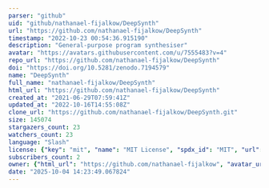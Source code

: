```yaml
---
parser: "github"
uid: "github/nathanael-fijalkow/DeepSynth"
url: "https://github.com/nathanael-fijalkow/DeepSynth"
timestamp: "2022-10-23 00:54:36.915190"
description: "General-purpose program synthesiser"
avatar: "https://avatars.githubusercontent.com/u/7555483?v=4"
repo_url: "https://github.com/nathanael-fijalkow/DeepSynth"
doi: "https://doi.org/10.5281/zenodo.7194579"
name: "DeepSynth"
full_name: "nathanael-fijalkow/DeepSynth"
html_url: "https://github.com/nathanael-fijalkow/DeepSynth"
created_at: "2021-06-29T07:59:41Z"
updated_at: "2022-10-16T14:55:08Z"
clone_url: "https://github.com/nathanael-fijalkow/DeepSynth.git"
size: 145074
stargazers_count: 23
watchers_count: 23
language: "Slash"
license: {"key": "mit", "name": "MIT License", "spdx_id": "MIT", "url": "https://api.github.com/licenses/mit", "node_id": "MDc6TGljZW5zZTEz"}
subscribers_count: 2
owner: {"html_url": "https://github.com/nathanael-fijalkow", "avatar_url": "https://avatars.githubusercontent.com/u/7555483?v=4", "login": "nathanael-fijalkow", "type": "User"}
date: "2025-10-04 14:23:49.067824"
---
```

